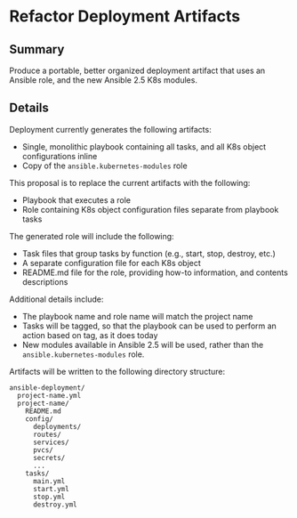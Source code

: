 # Refactor Deployment Artifacts

## Summary

Produce a portable, better organized deployment artifact that uses an Ansible role, and the new Ansible 2.5 K8s modules.

## Details

Deployment currently generates the following artifacts:

- Single, monolithic playbook containing all tasks, and all K8s object configurations inline
- Copy of the `ansible.kubernetes-modules` role

This proposal is to replace the current artifacts with the following:

- Playbook that executes a role
- Role containing K8s object configuration files separate from playbook tasks

The generated role will include the following:

- Task files that group tasks by function (e.g., start, stop, destroy, etc.)
- A separate configuration file for each K8s object
- README.md file for the role, providing how-to information, and contents descriptions

Additional details include:

- The playbook name and role name will match the project name
- Tasks will be tagged, so that the playbook can be used to perform an action based on tag, as it does today
- New modules available in Ansible 2.5 will be used, rather than the `ansible.kubernetes-modules` role.

Artifacts will be written to the following directory structure:

```
ansible-deployment/
  project-name.yml
  project-name/
    README.md
    config/
      deployments/
      routes/
      services/
      pvcs/
      secrets/
      ...
    tasks/
      main.yml
      start.yml
      stop.yml
      destroy.yml
```